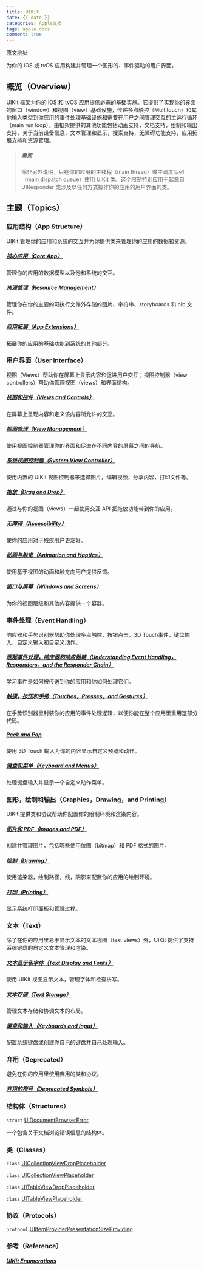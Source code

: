 ```yaml
---
title: UIKit
date: {{ date }}
categories: Apple文档
tags: apple docs
comment: true
---
```

[原文地址](https://developer.apple.com/documentation/uikit)

为你的 iOS 或 tvOS 应用构建并管理一个图形的、事件驱动的用户界面。

## 概览（Overview）

UIKit 框架为你的 iOS 和 tvOS 应用提供必需的基础实施。它提供了实现你的界面的窗口（window）和视图（view）基础设施，传递多点触控（Multitouch）和其他输入类型到你应用的事件处理基础设施和需要在用户之间管理交互的主运行循环（main run loop）。由框架提供的其他功能包括动画支持，文档支持，绘制和输出支持，关于当前设备信息，文本管理和显示，搜索支持，无障碍功能支持，应用拓展支持和资源管理。

> ##### 重要
>
> 除非另外说明，只在你的应用的主线程（main thread）或主调度队列（main dispatch queue）使用 UIKit 类。这个限制特别应用于起源自 UIResponder 或涉及以任何方式操作你的应用的用户界面的类。

## 主题（Topics）

### 应用结构（App Structure）

UIKit 管理你的应用和系统的交互并为你提供类来管理你的应用的数据和资源。

##### [核心应用（Core App）]()

管理你的应用的数据模型以及他和系统的交互。

##### [资源管理（Resource Management）]()

管理你在你的主要的可执行文件外存储的图片、字符串、storyboards 和 nib 文件。

##### [应用拓展（App Extensions）]()

拓展你的应用的基础功能到系统的其他部分。

### 用户界面（User Interface）

视图（Views）帮助你在屏幕上显示内容和促进用户交互；视图控制器（view controllers）帮助你管理视图（views）和界面结构。

##### [视图和控件（Views and Controls）]()

在屏幕上呈现内容和定义该内容所允许的交互。

##### [视图管理（View Management）]()

使用视图控制器管理你的界面和促进在不同内容的屏幕之间的导航。

##### [系统视图控制器（System View Controller）]()

使用内置的 UIKit 视图控制器来选择图片，编辑视频，分享内容，打印文件等。

##### [拖放（Drag and Drop）]()

通过与你的视图（views）一起使用交互 API 把拖放功能带到你的应用。

##### [无障碍（Accessibility）]()

使你的应用对于残疾用户更友好。

##### [动画与触觉（Animation and Haptics）]()

使用基于视图的动画和触觉向用户提供反馈。

##### [窗口与屏幕（Windows and Screens）]()

为你的视图层级和其他内容提供一个容器。

### 事件处理（Event Handling）

响应器和手势识别器帮助你处理多点触控，按钮点击，3D Touch事件，键盘输入，自定义输入和自定义动作。

##### [理解事件处理，响应器和响应器链（Understanding Event Handling， Responders，and the Responder Chain）]()

学习事件是如何被传送到你的应用和你如何处理它们。

##### [触摸，按压和手势（Touches，Presses，and Gestures）]()

在手势识别器里封装你的应用的事件处理逻辑，以便你能在整个应用里重用这部分代码。

##### [Peek and Pop]()

使用 3D Touch 输入为你的内容显示自定义预览和动作。

##### [键盘和菜单（Keyboard and Menus）]()

处理键盘输入并显示一个自定义动作菜单。

### 图形，绘制和输出（Graphics，Drawing，and Printing）

UIKit 提供类和协议帮助你配置你的绘制环境和渲染内容。

##### [图片和 PDF（Images and PDF）]()

创建并管理图片，包括哪些使用位图（bitmap）和 PDF 格式的图片。

##### [绘制（Drawing）]()

使用渲染器，绘制路径，线，阴影来配置你的应用的绘制环境。

##### [打印（Printing）]()

显示系统打印面板和管理过程。

### 文本（Text）

除了在你的应用里易于显示文本的文本视图（text views）外，UIKit 提供了支持系统键盘的自定义文本管理和渲染。

##### [文本显示和字体（Text Display and Fonts）]()

使用 UIKit 视图显示文本，管理字体和检查拼写。

##### [文本存储（Text Storage）]()

管理文本存储和协调文本的布局。

##### [键盘和输入（Keyboards and Input）]()

配置系统键盘或创建你自己的键盘并自己处理输入。

### 弃用（Deprecated）

避免在你的应用里使用弃用的类和协议。

##### [弃用的符号（Deprecated Symbols）]()

### 结构体（Structures）

`struct`  [UIDocumentBrowserError]()

一个包含关于文档浏览错误信息的结构体。

### 类（Classes）

`class`  [UICollectionViewDropPlaceholder]()

`class` [UICollectionViewPlaceholder]()

`class` [UITableViewDropPlaceholder]()

`class` [UITableViewPlaceholder]()

### 协议（Protocols）

`protocol` [UIItemProviderPresentationSizeProviding]()

### 参考（Reference）

##### [UIKit Enumerations]()